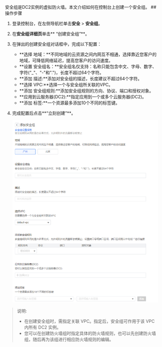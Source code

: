 安全组是DC2实例的虚拟防火墙。本文介绍如何在控制台上创建一个安全组。
##操作步骤
1. 登录控制台，在左侧导航栏单击**安全** > **安全组**。
2. 在**安全组详细页**单击** “创建安全组”**。
3. 在弹出的创建安全组对话框中，完成以下配置：
     - **选择 地域：**不同地域的云资源之间内网互不相通，选择靠近您客户的地域，可降低网络延迟，提高您客户的访问速度。
     - **设置 安全组名：**安全组名仅支持：名称只能包含中文、字母、数字、字符("_"、"-"和".")，长度不超过64个字符。
     - **添加 描述:**添加对安全组的描述，长度建议不超过64个字符。
     - **选择 VPC:**选择一个与安全组所关联的VPC。
     - **添加 安全组规则:**添加安全组规则的方向、协议、端口和授权对象。
     - **应用到云服务器(DC2):**指定应用到一个或多个云服务器(DC2)。
     - **添加 标签:**一个资源最多添加10个不同的标签键。
4. 完成配置后点击**“立刻创建”**。

   ![avatar](./picture/1.1.png)

> 说明:
>
> * 在创建安全组时，需指定关联 VPC。指定后，安全组可作用于该 VPC 内所有 DC2 实例。
> * 您可以在创建防火墙组时指定具体的防火墙规则，也可以先创建防火墙组，随后再为该组进行相应防火墙规则的编辑。
